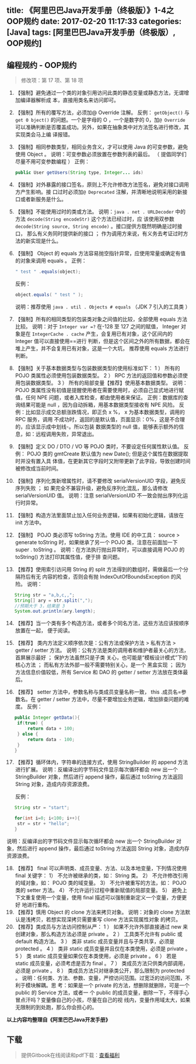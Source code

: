 title: 《阿里巴巴Java开发手册（终极版）》1-4之OOP规约
date: 2017-02-20 11:17:33
categories: [Java]
tags: [阿里巴巴Java开发手册（终极版）, OOP规约]
---

## 编程规约 - OOP规约

> 修改项：第 17 项、第 18 项

1. 【强制】避免通过一个类的对象引用访问此类的静态变量或静态方法，无谓增加编译器解析成
   本，直接用类名来访问即可。

2. 【强制】所有的覆写方法，必须加@ Override 注解。
   反例： `getObject()` 与 `get 0 bject()` 的问题。一个是字母的 O ，一个是数字的 0，加`@ Override`
   可以准确判断是否覆盖成功。另外，如果在抽象类中对方法签名进行修改，其实现类会马上编
   译报错。

3. 【强制】相同参数类型，相同业务含义，才可以使用 Java 的可变参数，避免使用 Object 。
   说明：可变参数必须放置在参数列表的最后。 （ 提倡同学们尽量不用可变参数编程 ）
   正例： 

   ``` java
   public User getUsers(String type, Integer... ids)
   ```

<!-- more -->

4. 【强制】对外暴露的接口签名，原则上不允许修改方法签名，避免对接口调用方产生影响。接
   口过时必须加`@ Deprecated` 注解，并清晰地说明采用的新接口或者新服务是什么。

5. 【强制】不能使用过时的类或方法。
   说明：`java . net . URLDecoder` 中的方法 `decode(String encodeStr)` 这个方法已经过时，应
   该使用双参数 `decode(String source, String encode)` 。接口提供方既然明确是过时接口，
   那么有义务同时提供新的接口 ； 作为调用方来说，有义务去考证过时方法的新实现是什么。

6. 【强制】 Object 的 equals 方法容易抛空指针异常，应使用常量或确定有值的对象来调用
   equals 。
   正例： 

   ``` java
   " test " .equals(object);
   ```

   反例： 

   ``` java
   object.equals( " test " );
   ```

   说明：推荐使用 `java . util . Objects # equals` （JDK 7 引入的工具类 ）

7. 【强制】所有的相同类型的包装类对象之间值的比较，全部使用 equals 方法比较。
   说明：对于 `Integer var =?` 在-128 至 127 之间的赋值， Integer 对象是在
   `IntegerCache . cache` 产生，会复用已有对象，这个区间内的 Integer 值可以直接使用==进行
   判断，但是这个区间之外的所有数据，都会在堆上产生，并不会复用已有对象，这是一个大坑，
   推荐使用 equals 方法进行判断。

8. 【强制】关于基本数据类型与包装数据类型的使用标准如下：
   1 ） 所有的 POJO 类属性必须使用包装数据类型。
   2 ） RPC 方法的返回值和参数必须使用包装数据类型。
   3 ） 所有的局部变量【推荐】使用基本数据类型。
   说明： POJO 类属性没有初值是提醒使用者在需要使用时，必须自己显式地进行赋值，任何
   NPE 问题，或者入库检查，都由使用者来保证。
   正例：数据库的查询结果可能是 null ，因为自动拆箱，用基本数据类型接收有 NPE 风险。
   反例：比如显示成交总额涨跌情况，即正负 x %， x 为基本数据类型，调用的 RPC 服务，调用
   不成功时，返回的是默认值，页面显示：0%，这是不合理的，应该显示成中划线-。所以包装
   数据类型的 null 值，能够表示额外的信息，如：远程调用失败，异常退出。

9. 【强制】定义 DO / DTO / VO 等 POJO 类时，不要设定任何属性默认值。
   反例： POJO 类的 gmtCreate 默认值为 new Date(); 但是这个属性在数据提取时并没有置入具
   体值，在更新其它字段时又附带更新了此字段，导致创建时间被修改成当前时间。

10. 【强制】序列化类新增属性时，请不要修改 serialVersionUID 字段，避免反序列失败 ； 如
  果完全不兼容升级，避免反序列化混乱，那么请修改 serialVersionUID 值。
  说明：注意 serialVersionUID 不一致会抛出序列化运行时异常。

11. 【强制】构造方法里面禁止加入任何业务逻辑，如果有初始化逻辑，请放在 init 方法中。

12. 【强制】 POJO 类必须写 toString 方法。使用 IDE 的中工具： source >  generate toString
   时，如果继承了另一个 POJO 类，注意在前面加一下 super . toString 。
   说明：在方法执行抛出异常时，可以直接调用 POJO 的 toString() 方法打印其属性值，便于排
   查问题。

13. 【推荐】使用索引访问用 String 的 split 方法得到的数组时，需做最后一个分隔符后有无
   内容的检查，否则会有抛 IndexOutOfBoundsException 的风险。
   说明：

``` java
   String str = "a,b,c,,";
   String[] ary = str.split(",");
   //预期大于 3，结果是 3
   System.out.println(ary.length);
```

14. 【推荐】当一个类有多个构造方法，或者多个同名方法，这些方法应该按顺序放置在一起，
    便于阅读。

15. 【推荐】 类内方法定义顺序依次是：公有方法或保护方法 > 私有方法 >  getter / setter
    方法。
    说明：公有方法是类的调用者和维护者最关心的方法，首屏展示最好 ； 保护方法虽然只是子类
    关心，也可能是“模板设计模式”下的核心方法 ； 而私有方法外部一般不需要特别关心，是一个
    黑盒实现 ； 因为方法信息价值较低，所有 Service 和 DAO 的 getter / setter 方法放在类体最
    后。

16. 【推荐】 setter 方法中，参数名称与类成员变量名称一致， this .成员名=参数名。在
    getter / setter 方法中，尽量不要增加业务逻辑，增加排查问题的难度。
    反例：

``` java
   public Integer getData(){
   	if(true) {
   		return data + 100;
   	} else {
   		return data - 100;
   	}
   }
```

17. 【推荐】循环体内，字符串的连接方式，使用 StringBuilder 的 append 方法进行扩展。
    说明：反编译出的字节码文件显示每次循环都会 new 出一个 StringBuilder 对象，然后进行
    append 操作，最后通过 toString 方法返回 String 对象，造成内存资源浪费。

    反例：

``` java
   String str = "start";

   for(int i=0; i<100; i++){
   	str = str + "hello";
   }
```

   说明：反编译出的字节码文件显示每次循环都会 new 出一个 StringBuilder 对象，然后进行
   append 操作，最后通过 toString 方法返回 String 对象，造成内存资源浪费。

18. 【推荐】 final 可以声明类、成员变量、方法、以及本地变量，下列情况使用 final 关键字：
    1） 不允许被继承的类，如： String 类。
    2） 不允许修改引用的域对象，如： POJO 类的域变量。
    3） 不允许被重写的方法，如： POJO 类的 setter 方法。
    4） 不允许运行过程中重新赋值的局部变量。
    5） 避免上下文重复使用一个变量，使用 final 描述可以强制重新定义一个变量，方便更好
    地进行重构。
19. 【推荐】慎用 Object 的 clone 方法来拷贝对象。
    说明：对象的 clone 方法默认是浅拷贝，若想实现深拷贝需要重写 clone 方法实现属性对象
    的拷贝。
20. 【推荐】类成员与方法访问控制从严：
    1 ） 如果不允许外部直接通过 new 来创建对象，那么构造方法必须是 private 。
    2 ） 工具类不允许有 public 或 default 构造方法。
    3 ） 类非 static 成员变量并且与子类共享，必须是 protected 。
    4 ） 类非 static 成员变量并且仅在本类使用，必须是 private 。
    5 ） 类 static 成员变量如果仅在本类使用，必须是 private 。
    6 ） 若是 static 成员变量，必须考虑是否为 final 。
    7 ） 类成员方法只供类内部调用，必须是 private 。
    8 ） 类成员方法只对继承类公开，那么限制为 protected 。
    说明：任何类、方法、参数、变量，严控访问范围。过宽泛的访问范围，不利于模块解耦。思
    考：如果是一个 private 的方法，想删除就删除，可是一个 public 的 Service 方法，或者一
    个 public 的成员变量，删除一下，不得手心冒点汗吗？变量像自己的小孩，尽量在自己的视
    线内，变量作用域太大，如果无限制的到处跑，那么你会担心的。

**以上内容均整理自《阿里巴巴Java开发手册》**

## 下载

> 提供Gitbook在线阅读和pdf下载：[查看福利](https://www.gitbook.com/book/goghtsui/-java/details)